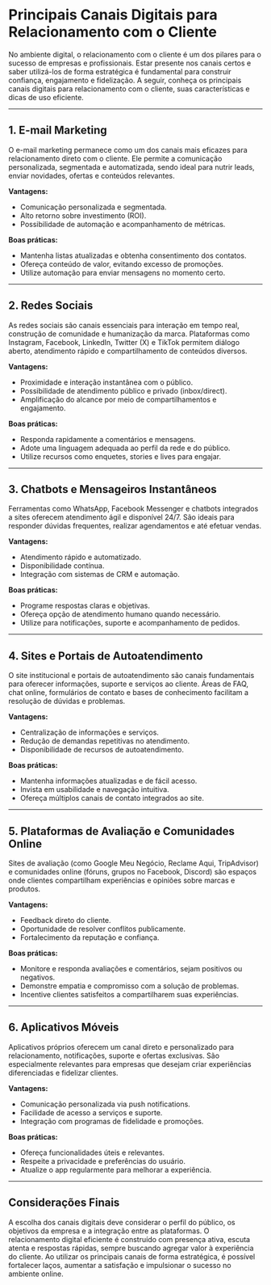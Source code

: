 
# Principais Canais Digitais para Relacionamento com o Cliente

No ambiente digital, o relacionamento com o cliente é um dos pilares para o sucesso de empresas e profissionais. Estar presente nos canais certos e saber utilizá-los de forma estratégica é fundamental para construir confiança, engajamento e fidelização. A seguir, conheça os principais canais digitais para relacionamento com o cliente, suas características e dicas de uso eficiente.

---

## 1. E-mail Marketing

O e-mail marketing permanece como um dos canais mais eficazes para relacionamento direto com o cliente. Ele permite a comunicação personalizada, segmentada e automatizada, sendo ideal para nutrir leads, enviar novidades, ofertas e conteúdos relevantes.

**Vantagens:**
- Comunicação personalizada e segmentada.
- Alto retorno sobre investimento (ROI).
- Possibilidade de automação e acompanhamento de métricas.

**Boas práticas:**
- Mantenha listas atualizadas e obtenha consentimento dos contatos.
- Ofereça conteúdo de valor, evitando excesso de promoções.
- Utilize automação para enviar mensagens no momento certo.

---

## 2. Redes Sociais

As redes sociais são canais essenciais para interação em tempo real, construção de comunidade e humanização da marca. Plataformas como Instagram, Facebook, LinkedIn, Twitter (X) e TikTok permitem diálogo aberto, atendimento rápido e compartilhamento de conteúdos diversos.

**Vantagens:**
- Proximidade e interação instantânea com o público.
- Possibilidade de atendimento público e privado (inbox/direct).
- Amplificação do alcance por meio de compartilhamentos e engajamento.

**Boas práticas:**
- Responda rapidamente a comentários e mensagens.
- Adote uma linguagem adequada ao perfil da rede e do público.
- Utilize recursos como enquetes, stories e lives para engajar.

---

## 3. Chatbots e Mensageiros Instantâneos

Ferramentas como WhatsApp, Facebook Messenger e chatbots integrados a sites oferecem atendimento ágil e disponível 24/7. São ideais para responder dúvidas frequentes, realizar agendamentos e até efetuar vendas.

**Vantagens:**
- Atendimento rápido e automatizado.
- Disponibilidade contínua.
- Integração com sistemas de CRM e automação.

**Boas práticas:**
- Programe respostas claras e objetivas.
- Ofereça opção de atendimento humano quando necessário.
- Utilize para notificações, suporte e acompanhamento de pedidos.

---

## 4. Sites e Portais de Autoatendimento

O site institucional e portais de autoatendimento são canais fundamentais para oferecer informações, suporte e serviços ao cliente. Áreas de FAQ, chat online, formulários de contato e bases de conhecimento facilitam a resolução de dúvidas e problemas.

**Vantagens:**
- Centralização de informações e serviços.
- Redução de demandas repetitivas no atendimento.
- Disponibilidade de recursos de autoatendimento.

**Boas práticas:**
- Mantenha informações atualizadas e de fácil acesso.
- Invista em usabilidade e navegação intuitiva.
- Ofereça múltiplos canais de contato integrados ao site.

---

## 5. Plataformas de Avaliação e Comunidades Online

Sites de avaliação (como Google Meu Negócio, Reclame Aqui, TripAdvisor) e comunidades online (fóruns, grupos no Facebook, Discord) são espaços onde clientes compartilham experiências e opiniões sobre marcas e produtos.

**Vantagens:**
- Feedback direto do cliente.
- Oportunidade de resolver conflitos publicamente.
- Fortalecimento da reputação e confiança.

**Boas práticas:**
- Monitore e responda avaliações e comentários, sejam positivos ou negativos.
- Demonstre empatia e compromisso com a solução de problemas.
- Incentive clientes satisfeitos a compartilharem suas experiências.

---

## 6. Aplicativos Móveis

Aplicativos próprios oferecem um canal direto e personalizado para relacionamento, notificações, suporte e ofertas exclusivas. São especialmente relevantes para empresas que desejam criar experiências diferenciadas e fidelizar clientes.

**Vantagens:**
- Comunicação personalizada via push notifications.
- Facilidade de acesso a serviços e suporte.
- Integração com programas de fidelidade e promoções.

**Boas práticas:**
- Ofereça funcionalidades úteis e relevantes.
- Respeite a privacidade e preferências do usuário.
- Atualize o app regularmente para melhorar a experiência.

---

## Considerações Finais

A escolha dos canais digitais deve considerar o perfil do público, os objetivos da empresa e a integração entre as plataformas. O relacionamento digital eficiente é construído com presença ativa, escuta atenta e respostas rápidas, sempre buscando agregar valor à experiência do cliente. Ao utilizar os principais canais de forma estratégica, é possível fortalecer laços, aumentar a satisfação e impulsionar o sucesso no ambiente online.
```
